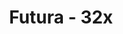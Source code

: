 ---
title: Futura - 32x
permalink: /article/compliance32xAddons/Futura
comments: true
comments-id: Futura
header-img: article/compliance32xAddons/Futura.png

long_text: 'The futuristic look of netherite armor and tools with visible enchants (max levels).<br>List of visible enchants:<ul><li>Sharpness</li><li>Fire Aspect</li><li>Efficency</li><li>Fortune</li><li>Silk Touch</li><li>Flame</li><li>Mending</li></ul><br><strong>Requires OptiFine Settings: Animated textures, Emissive texturse, Custom Item Textures (CIT)</strong>'

authors:
  - Neluś

download: 
  - 1.16: 
    - https://github.com/Compliance-Addons/Compliance-Addons/raw/master/32x/Futura/Futura%201.16.zip
---